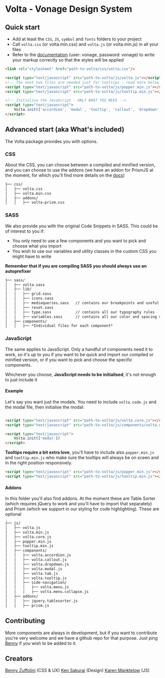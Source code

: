 # Volta - Vonage Design System

## Quick start

- Add at least the `CSS`, `JS`, `symbol` and `fonts` folders to your project
- Call `volta.css` (or volta.min.css) and `volta.js` (or volta.min.js) in all your files 
- Refer to the [documentation](http://vonage-ds.herokuapp.com) (user: vonage, password: vonage) to write your markup correctly so that the styles will be applied

```html
<link rel="stylesheet" href="path-to-volta/css/volta.css"/>

<script type="text/javascript" src="path-to-volta/js/volta.js"></script>
<!-- The next two files are needed just for tooltips - read more below -->
<script type="text/javascript" src="path-to-volta/js/popper.min.js"></script>
<script type="text/javascript" src="path-to-volta/js/tooltip.min.js"></script>

<!-- Initialise the JavaScript - ONLY WHAT YOU NEED -->
<script type="text/javascript">
	Volta.init(['accordion', 'modal', 'tooltip', 'callout', 'dropdown', 'tab', 'menu', 'menuCollapse']);
</script>
```

## Advanced start (aka What's included)

The Volta package provides you with options. 


### CSS
About the CSS, you can choose between a compiled and minified version, and you can choose to use the addons (we have an addon for PrismJS at the moment, for which you'll find more details on the [docs](http://vonage-ds.herokuapp.com/codesnippets-prism.html))

```md
├── css/
│   ├── volta.css
│   ├── volta.min.css
│   ├── addons/
│   │   ├── volta-prism.css
```


### SASS
We also provide you with the original Code Snippets in SASS. This could be of interest to you if:
- You only need to use a few components and you want to pick and choose what you import
- You wish to use our variables and utility classes in the custom CSS you might have to write

**Remember that if you are compiling SASS you should always use an autoprefixer**

```md
├── sass/
│   ├── volta.sass
│   ├── lib/
│   │   ├── grid.sass
│   │   ├── icons.sass
│   │   ├── mediaqueries.sass 	// contains our breakpoints and useful classes for responsive behaviour
│   │   ├── reset.sass 			
│   │   ├── type.sass 			// contains all our typography rules
│   │   ├── variables.sass 		// contains all our color and spacing variables
│   ├── components/
│   │   ├── *Individual files for each component*
```


### JavaScript

The same applies to JavaScript. Only a handful of components need it to work, so it's up to you if you want to be quick and import our compiled or minified version, or if you want to pick and choose the specific components.

Whichever you choose, **JavaScript needs to be initialised**, it's not enough to just include it

#### Example

Let's say you want just the modals. You need to include `volta.code.js` and the modal file, then initialise the modal:

```html

<script type="text/javascript" src="path-to-volta/js/volta.core.js"></script>
<script type="text/javascript" src="path-to-volta/js/components/volta.modal.js"></script>

<script type="text/javascript">
	Volta.init(['modal'])
</script>
```

**Tooltips require a bit extra love**, you'll have to include also `popper.min.js` and `tooltip.min.js` who make sure the tooltips will always be on sceen and in the right position responsively.

```html
<script type="text/javascript" src="path-to-volta/js/popper.min.js"></script>
<script type="text/javascript" src="path-to-volta/js/tooltip.min.js"></script>
```

#### Addons

In this folder you'll also find addons. At the moment these are Table Sorter (which requires jQuery to work and you'll have to import that separately) and Prism (which we support in our styling for code highlighting). These are optional 

```md
├── js/
│   ├── volta.js
│   ├── volta.min.js
│   ├── volta.core.js
│   ├── popper.min.js
│   ├── tooltip.min.js
│   ├── components/
│   │   ├── volta.accordion.js
│   │   ├── volta.callout.js
│   │   ├── volta.dropdown.js
│   │   ├── volta.modal.js
│   │   ├── volta.tab.js
│   │   ├── volta.tooltip.js
│   │   ├── side-navigation/
│   │   │   ├── volta.menu.js
│   │   │   ├── volta.menu.collapse.js
│   ├── addons/
│   │   ├── jquery.tablesorter.js
│   │   ├── prism.js
```

## Contributing

More components are always in development, but if you want to contribute you're very welcome and we have a github repo for that purpose. Just ping [Benny](benny.zuffolini@vonage.com) if you wish to be added to it.

## Creators

[Benny Zuffolini](benny.zuffolini@vonage.com) (CSS & UX)
[Ken Sakurai](ken.sakurai@vonage.com) (Design)
[Karen Manktelow](karen.manktelow@vonage.com) (JS)
